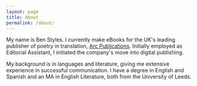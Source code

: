 ```yaml
---
layout: page
title: About
permalink: /about/
---
```


My name is Ben Styles. I currently make eBooks for the UK's leading publisher of poetry in translation, [Arc Publications](http://arcpublications.co.uk/). Initially employed as Editorial Assistant, I initiated the company's move into digital publishing.

My background is in languages and literature, giving me extensive experience in successful communication. I have a degree in English and Spanish and an MA in English Literature, both from the University of Leeds.